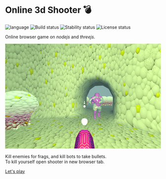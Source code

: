 

# Online 3d Shooter :bomb: #

![language](https://img.shields.io/badge/code-es6-green.svg) 
![Build status](https://img.shields.io/badge/build-passing-green.svg) 
![Stability status](https://img.shields.io/badge/stability-stable-green.svg) 
![License status](https://img.shields.io/badge/license-Beerware-green.svg)  

Online browser game on *nodejs* and *threejs*.  
  
  
![pic](https://raw.githubusercontent.com/fire888/shooter/master/www/assets/shooter1.jpg)  
  
  
Kill enemies for frags, and kill bots to take bullets.  
To kill yourself open shooter in new browser tab. 

[Let's play](http://shooter.e2e4d7d5.ru) 

